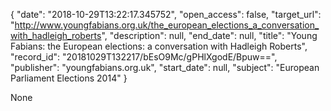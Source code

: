 {
  "date": "2018-10-29T13:22:17.345752", 
  "open_access": false, 
  "target_url": "http://www.youngfabians.org.uk/the_european_elections_a_conversation_with_hadleigh_roberts", 
  "description": null, 
  "end_date": null, 
  "title": "Young Fabians: the European elections: a conversation with Hadleigh Roberts", 
  "record_id": "20181029T132217/bEsO9Mc/gPHlXgodE/Bpuw==", 
  "publisher": "youngfabians.org.uk", 
  "start_date": null, 
  "subject": "European Parliament Elections 2014"
}

None